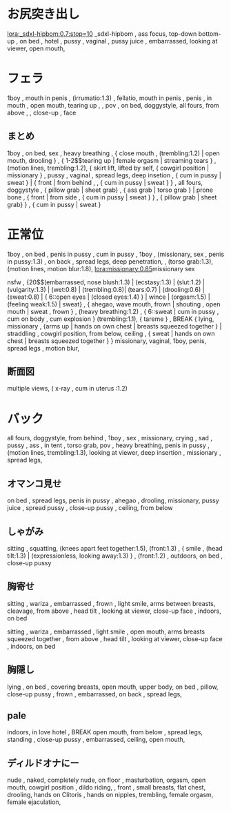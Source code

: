 # お尻突き出し
 <lora:_sdxl-hipbom:0.7:stop=10> _sdxl-hipbom , ass focus, top-down bottom-up , on bed , hotel , pussy , vaginal  , pussy juice  , embarrassed,  looking at viewer,  open mouth, 

# フェラ
1boy ,   mouth in penis ,  (irrumatio:1.3)  , fellatio,  mouth in penis , penis , in mouth , open mouth,  tearing up ,   , pov , on bed, doggystyle,  all fours,  from above  ,  , close-up , face 

## まとめ
1boy , on bed, sex , heavy breathing , { close mouth , (trembling:1.2)  | open mouth,  drooling } ,  { 1-2$$tearing up |  female orgasm | streaming tears }  , (motion lines, trembling:1.2),  {  skirt lift,  lifted by self,   { cowgirl position | missionary }  , pussy , vaginal ,   spread legs,  deep insetion  , { cum in pussy | sweat }   |  { front | from behind ,  , { cum in pussy | sweat }  } , all fours,  doggystyle  , { pillow grab |  sheet grab} ,  { ass grab | torso grab } | prone bone , { front | from side ,  { cum in pussy | sweat }  }  , { pillow grab |  sheet grab}  }  , { cum in pussy | sweat  }

# 正常位
1boy ,  on bed ,  penis in pussy ,  cum in pussy ,  1boy ,  (missionary,  sex , penis in pussy:1.3)  ,   on back , spread legs,  deep penetration,  ,    (torso grab:1.3),  (motion lines,  motion blur:1.8),  <lora:missionary:0.85>missionary sex 


nsfw , {20$$(embarrassed, nose blush:1.3) | (ecstasy:1.3) | (slut:1.2) | (vulgarity:1.3) | (wet:0.8) | (trembling:0.8)| (tears:0.7) | (drooling:0.6) | (sweat:0.8) | {  6::open eyes | (closed eyes:1.4) } | wince | (orgasm:1.5) |(feeling weak:1.5) | sweat}  , { ahegao,  wave mouth, frown |  shouting , open mouth |   sweat , frown  }  , (heavy breathing:1.2) ,  { 6::sweat |  cum in pussy , cum on body , cum explosion  }  (trembling:1.1),  { tareme  } ,   BREAK
{ lying, missionary ,  {arms up | hands on own chest  |  breasts squeezed together }   |  straddling , cowgirl position, from below,  ceiling  ,  { sweat | hands on own chest  |  breasts squeezed together } } missionary, vaginal, 1boy, penis, spread legs , motion blur, 

## 断面図

multiple views, ( x-ray , cum in uterus :1.2) 

 # バック
 all fours,  doggystyle,  from behind , 1boy , sex , missionary,  crying , sad , pussy , ass  , in tent , torso grab,  pov , heavy breathing,  penis in pussy ,  (motion lines,  trembling:1.3),  looking at viewer, deep insertion , missionary ,  spread legs, 


 ## オマンコ見せ

 on bed , spread legs,  penis in pussy , ahegao , drooling, missionary,  pussy juice , spread pussy ,  close-up pussy , ceiling,  from below 

 ## しゃがみ
 sitting , squatting,  (knees apart feet together:1.5),   (front:1.3) , { smile , (head tilt:1.3) | (expressionless,  looking away:1.3) } ,  (front:1.2) , outdoors,  on bed ,  close-up pussy 




 ## 胸寄せ
 sitting , wariza , embarrassed , frown , light smile,  arms between breasts,  cleavage,   from above , head tilt , looking at viewer,  close-up face , indoors,  on bed 

sitting , wariza , embarrassed , light smile ,  open mouth,  arms breasts squeezed together ,  from above , head tilt , looking at viewer,  close-up face , indoors,  on bed 

## 胸隠し
lying , on bed ,  covering breasts,  open mouth,  upper body,  on bed , pillow,   close-up pussy ,  frown , embarrassed,  on back  , spread legs, 

 ## pale
  indoors,  in love  hotel ,  BREAK
  open mouth,  from below , spread legs,  standing , close-up pussy , embarrassed,  ceiling,  open mouth, 
   

   ## ディルドオナにー


   nude , naked, completely nude,  on floor , masturbation,  orgasm,  open mouth,  cowgirl position , dildo riding,   ,  front , small breasts,  flat chest,  drooling,   hands on Clitoris ,  hands on nipples,  trembling,  female orgasm, female ejaculation, 